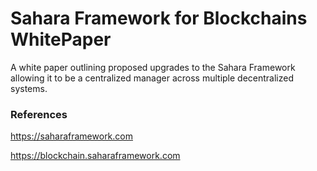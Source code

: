 # Sahara Framework for Blockchains WhitePaper
A white paper outlining proposed upgrades to the Sahara Framework allowing it to be a centralized manager across multiple decentralized systems.

### References

https://saharaframework.com

https://blockchain.saharaframework.com


